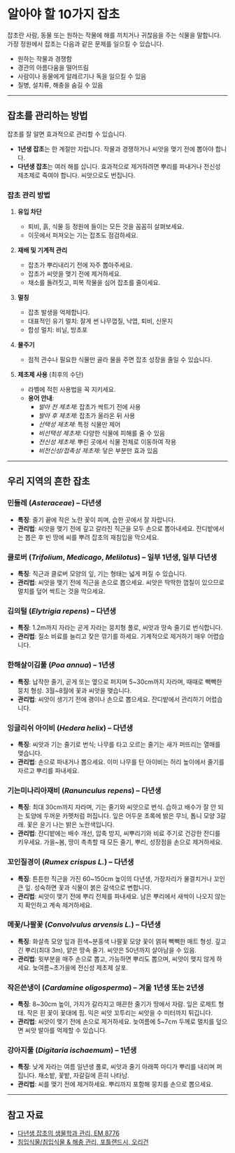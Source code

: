 # 알아야 할 10가지 잡초

잡초란 사람, 동물 또는 원하는 작물에 해를 끼치거나 귀찮음을 주는 식물을 말합니다. 가정 정원에서 잡초는 다음과 같은 문제를 일으킬 수 있습니다.
- 원하는 작물과 경쟁함
- 경관의 아름다움을 떨어뜨림
- 사람이나 동물에게 알레르기나 독을 일으킬 수 있음
- 질병, 설치류, 해충을 숨길 수 있음

---

## 잡초를 관리하는 방법

잡초를 잘 알면 효과적으로 관리할 수 있습니다.
- **1년생 잡초**는 한 계절만 자랍니다. 작물과 경쟁하거나 씨앗을 맺기 전에 뽑아야 합니다.
- **다년생 잡초**는 여러 해를 삽니다. 효과적으로 제거하려면 뿌리를 파내거나 전신성 제초제로 죽여야 합니다. 씨앗으로도 번집니다.

### 잡초 관리 방법

1. **유입 차단**
   - 퇴비, 흙, 식물 등 정원에 들이는 모든 것을 꼼꼼히 살펴보세요.
   - 이웃에서 퍼져오는 기는 잡초도 점검하세요.

2. **재배 및 기계적 관리**
   - 잡초가 뿌리내리기 전에 자주 뽑아주세요.
   - 잡초가 씨앗을 맺기 전에 제거하세요.
   - 채소를 돌려짓고, 피복 작물을 심어 잡초를 줄이세요.

3. **멀칭**
   - 잡초 발생을 억제합니다.
   - 대표적인 유기 멀치: 잘게 썬 나무껍질, 낙엽, 퇴비, 신문지
   - 합성 멀치: 비닐, 방초포

4. **물주기**
   - 점적 관수나 필요한 식물만 골라 물을 주면 잡초 성장을 줄일 수 있습니다.

5. **제초제 사용** (최후의 수단)
   - 라벨에 적힌 사용법을 꼭 지키세요.
   - **용어 안내**:
     - *발아 전 제초제*: 잡초가 싹트기 전에 사용
     - *발아 후 제초제*: 잡초가 올라온 뒤 사용
     - *선택성 제초제*: 특정 식물만 제어
     - *비선택성 제초제*: 다양한 식물에 피해를 줄 수 있음
     - *전신성 제초제*: 뿌린 곳에서 식물 전체로 이동하여 작용
     - *비전신성/접촉성 제초제*: 닿은 부분만 효과 있음

---

## 우리 지역의 흔한 잡초

### 민들레 (*Asteraceae*) – 다년생
- **특징**: 줄기 끝에 작은 노란 꽃이 피며, 습한 곳에서 잘 자랍니다.
- **관리법**: 씨앗을 맺기 전에 깊고 갈라진 직근을 모두 손으로 뽑아내세요. 잔디밭에서는 뽑은 후 빈 땅에 씨를 뿌려 잡초의 재침입을 막으세요.

### 클로버 (*Trifolium*, *Medicago*, *Melilotus*) – 일부 1년생, 일부 다년생
- **특징**: 직근과 클로버 모양의 잎, 기는 형태는 넓게 퍼질 수 있습니다.
- **관리법**: 씨앗을 맺기 전에 직근을 손으로 뽑으세요. 씨앗은 딱딱한 껍질이 있으므로 멀치를 덮어 싹트는 것을 막으세요.

### 김의털 (*Elytrigia repens*) – 다년생
- **특징**: 1.2m까지 자라는 곧게 자라는 뭉치형 풀로, 씨앗과 땅속 줄기로 번식합니다.
- **관리법**: 질소 비료를 늘리고 잦은 깎기를 하세요. 기계적으로 제거하기 매우 어렵습니다.

### 한해살이김풀 (*Poa annua*) – 1년생
- **특징**: 납작한 줄기, 곧게 또는 옆으로 퍼지며 5~30cm까지 자라며, 때때로 빽빽한 뭉치 형성. 3월~8월에 꽃과 씨앗을 맺습니다.
- **관리법**: 씨앗이 생기기 전에 괭이나 손으로 뽑으세요. 잔디밭에서 관리하기 어렵습니다.

### 잉글리쉬 아이비 (*Hedera helix*) – 다년생
- **특징**: 씨앗과 기는 줄기로 번식; 나무를 타고 오르는 줄기는 새가 퍼뜨리는 열매를 맺습니다.
- **관리법**: 손으로 파내거나 뽑으세요. 이미 나무를 탄 아이비는 허리 높이에서 줄기를 자르고 뿌리를 파내세요.

### 기는미나리아재비 (*Ranunculus repens*) – 다년생
- **특징**: 최대 30cm까지 자라며, 기는 줄기와 씨앗으로 번식. 습하고 배수가 잘 안 되는 토양에 두꺼운 카펫처럼 퍼집니다. 잎은 어두운 초록에 밝은 무늬, 톱니 모양 3갈래. 꽃은 윤기 나는 밝은 노란색입니다.
- **관리법**: 잔디밭에는 배수 개선, 압축 방지, 씨뿌리기와 비료 주기로 건강한 잔디를 키우세요. 가을~봄, 땅이 촉촉할 때 모든 줄기, 뿌리, 성장점을 손으로 제거하세요.

### 꼬인질경이 (*Rumex crispus L.*) – 다년생
- **특징**: 튼튼한 직근을 가진 60~150cm 높이의 다년생, 가장자리가 물결치거나 꼬인 큰 잎. 성숙하면 꽃과 식물이 붉은 갈색으로 변합니다.
- **관리법**: 씨앗이 맺기 전에 뿌리 전체를 파내세요. 남은 뿌리에서 새싹이 나오지 않는지 확인하고 계속 제거하세요.

### 메꽃/나팔꽃 (*Convolvulus arvensis L.*) – 다년생
- **특징**: 화살촉 모양 잎과 흰색~분홍색 나팔꽃 모양 꽃이 얽혀 빽빽한 매트 형성. 깊고 긴 뿌리(최대 3m), 얕은 땅속 줄기. 씨앗은 50년까지 살아남을 수 있음.
- **관리법**: 윗부분을 매주 손으로 뽑고, 가능하면 뿌리도 뽑으며, 씨앗이 맺지 않게 하세요. 늦여름~초가을에 전신성 제초제 살포.

### 작은쓴냉이 (*Cardamine oligosperma*) – 겨울 1년생 또는 2년생
- **특징**: 8~30cm 높이, 가지가 갈라지고 매끈한 줄기가 땅에서 자람. 잎은 로제트 형태. 작은 흰 꽃이 꽃대에 핌. 익은 씨앗 꼬투리는 씨앗을 수 미터까지 튀깁니다.
- **관리법**: 씨앗이 맺기 전에 손으로 제거하세요. 늦여름에 5~7cm 두께로 멀치를 덮으면 씨앗 발아를 억제할 수 있습니다.

### 강아지풀 (*Digitaria ischaemum*) – 1년생
- **특징**: 낮게 자라는 여름 일년생 풀로, 씨앗과 줄기 아래쪽 마디가 뿌리를 내리며 퍼집니다. 채소밭, 꽃밭, 자갈길에 흔히 나타남.
- **관리법**: 씨를 맺기 전에 제거하세요. 뿌리까지 포함해 뭉치를 손으로 뽑으세요.

---

## 참고 자료

- [다년생 잡초의 생물학과 관리, EM 8776](https://catalog.extension.oregonstate.edu)
- [침입식물/침입식물 & 해충 관리, 포틀랜드시, 오리건](https://www.portlandoregon.gov)
